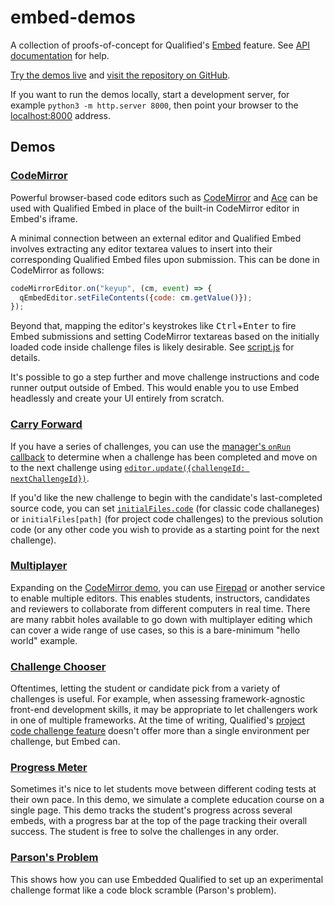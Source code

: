 # embed-demos
A collection of proofs-of-concept for Qualified's [Embed](https://www.qualified.io/embedded) feature. See [API documentation](https://www.qualified.io/embed/api-docs/) for help.

[Try the demos live](https://qualified.github.io/embed-demos) and [visit the repository on GitHub](https://www.github.com/qualified/embed-demos).

If you want to run the demos locally, start a development server, for example `python3 -m http.server 8000`, then point your browser to the [localhost:8000](localhost:8000) address.

## Demos

### [CodeMirror](codemirror)
Powerful browser-based code editors such as [CodeMirror](https://codemirror.net) and [Ace](https://ace.c9.io) can be used with Qualified Embed in place of the built-in CodeMirror editor in Embed's iframe.

A minimal connection between an external editor and Qualified Embed involves extracting any editor textarea values to insert into their corresponding Qualified Embed files upon submission. This can be done in CodeMirror as follows:

```javascript
codeMirrorEditor.on("keyup", (cm, event) => {
  qEmbedEditor.setFileContents({code: cm.getValue()});
});
```

Beyond that, mapping the editor's keystrokes like <kbd>Ctrl</kbd>+<kbd>Enter</kbd> to fire Embed submissions and setting CodeMirror textareas based on the initially loaded code inside challenge files is likely desirable. See [script.js](codemirror/script.js) for details.

It's possible to go a step further and move challenge instructions and code runner output outside of Embed. This would enable you to use Embed headlessly and create your UI entirely from scratch.

### [Carry Forward](carry-forward)
If you have a series of challenges, you can use the [manager's `onRun` callback](https://www.qualified.io/embed/api-docs/QualifiedEmbedManager.html#QualifiedEmbedManager__anchor) to determine when a challenge has been completed and move on to the next challenge using [`editor.update({challengeId: nextChallengeId})`](https://www.qualified.io/embed/api-docs/QualifiedEmbeddedEditor.html#update). 

If you'd like the new challenge to begin with the candidate's last-completed source code, you can set [`initialFiles.code`](https://www.qualified.io/embed/api-docs/ChallengeOptions.html#initialFiles__anchor) (for classic code challaneges) or `initialFiles[path]` (for project code challenges) to the previous solution code (or any other code you wish to provide as a starting point for the next challenge).

### [Multiplayer](multiplayer)
Expanding on the [CodeMirror demo](codemirror), you can use [Firepad](https://firepad.io) or another service to enable multiple editors. This enables students, instructors, candidates and reviewers to collaborate from different computers in real time. There are many rabbit holes available to go down with multiplayer editing which can cover a wide range of use cases, so this is a bare-minimum "hello world" example.

### [Challenge Chooser](challenge-chooser)
Oftentimes, letting the student or candidate pick from a variety of challenges is useful. For example, when assessing framework-agnostic front-end development skills, it may be appropriate to let challengers work in one of multiple frameworks. At the time of writing, Qualified's [project code challenge feature](https://www.qualified.io/kb/hire/challenges/multi-file-code) doesn't offer more than a single environment per challenge, but Embed can.

### [Progress Meter](progress)
Sometimes it's nice to let students move between different coding tests at their own pace. In this demo, we simulate a complete education course on a single page. This demo tracks the student's progress across several embeds, with a progress bar at the top of the page tracking their overall success. The student is free to solve the challenges in any order.

### [Parson's Problem](parsons)
This shows how you can use Embedded Qualified to set up an experimental challenge format like a code block scramble (Parson's problem).
